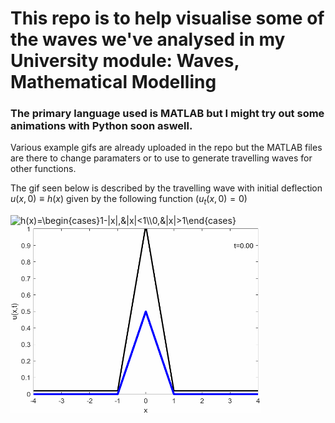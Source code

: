 # This repo is to help visualise some of the waves we've analysed in my University module: Waves, Mathematical Modelling

### The primary language used is MATLAB but I might try out some animations with Python soon aswell. 

Various example gifs are already uploaded in the repo but the MATLAB files are there to change paramaters or to use to generate travelling waves for other functions.

The gif seen below is described by the travelling wave with initial deflection $u(x,0) \equiv h(x)$ given by the following function ($u_t(x,0)=0$)

<img src="https://latex.codecogs.com/png.image?\dpi{150}\bg{white}h(x)=\begin{cases}1-|x|,&|x|<1\\0,&|x|>1\end{cases}" title="h(x)=\begin{cases}1-|x|,&|x|<1\\0,&|x|>1\end{cases}" />

<img src=https://github.com/willbarnfield/Travelling-waves/blob/main/animations/one_triangle_travelling_wave.gif alt="one_triangle_travelling_wave.gif" width="400" height="300" style="margin:auto:0px; display: block; max-width: 100%;">
